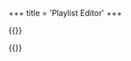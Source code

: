 +++
title = 'Playlist Editor'
+++

{{<rawhtml>}}
<script src="/toolkist/playlisteditor.pages.toolkist.js" type="module"></script>

<div id='content' class='flex_content'>
    <div class='standardPagePanel'>
        <div id='playlist-properties'></div>   
        <div id='playlist_editor'></div>
    </div>    
</div>
{{</rawhtml>}}